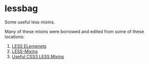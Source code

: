 lessbag
=======

Some useful less mixins.

Many of these mixins were borrowed and edited from some of these locations:    
1. [LESS ELemenets](http://www.lesselements.com)    
2. [LESS-Mixins](https://github.com/tophermade/LESS-Mixins/downloads)
3. [Useful CSS3 LESS Mixins](http://css-tricks.com/snippets/css/useful-css3-less-mixins/ )
